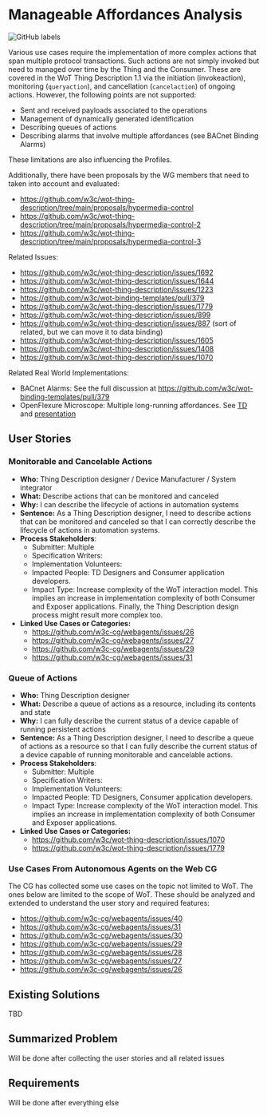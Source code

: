 # Manageable Affordances Analysis

![GitHub labels](https://img.shields.io/github/labels/w3c/wot-thing-description/manageable%20affordances)

Various use cases require the implementation of more complex actions that span multiple protocol transactions. Such actions are not simply invoked but need to managed over time by the Thing and the Consumer.
These are covered in the WoT Thing Description 1.1 via the initiation (invokeaction), monitoring (`queryaction`), and cancellation (`cancelaction`) of ongoing actions.
However, the following points are not supported:

- Sent and received payloads associated to the operations
- Management of dynamically generated identification
- Describing queues of actions
- Describing alarms that involve multiple affordances (see BACnet Binding Alarms)

These limitations are also influencing the Profiles.

Additionally, there have been proposals by the WG members that need to taken into account and evaluated:

- <https://github.com/w3c/wot-thing-description/tree/main/proposals/hypermedia-control>
- <https://github.com/w3c/wot-thing-description/tree/main/proposals/hypermedia-control-2>
- <https://github.com/w3c/wot-thing-description/tree/main/proposals/hypermedia-control-3>

Related Issues:

- https://github.com/w3c/wot-thing-description/issues/1692
- https://github.com/w3c/wot-thing-description/issues/1644
- https://github.com/w3c/wot-thing-description/issues/1223
- https://github.com/w3c/wot-binding-templates/pull/379
- https://github.com/w3c/wot-thing-description/issues/1779
- https://github.com/w3c/wot-thing-description/issues/899
- https://github.com/w3c/wot-thing-description/issues/887 (sort of related, but we can move it to data binding)
- https://github.com/w3c/wot-thing-description/issues/1605
- https://github.com/w3c/wot-thing-description/issues/1408
- https://github.com/w3c/wot-thing-description/issues/1070

Related Real World Implementations:

- BACnet Alarms: See the full discussion at <https://github.com/w3c/wot-binding-templates/pull/379>
- OpenFlexure Microscope: Multiple long-running affordances. See [TD](https://github.com/w3c/wot-testing/tree/main/events/2024.11.Munich/TDs/openflexure) and [presentation](https://www.youtube.com/watch?v=TI6HUOw6lhU)

## User Stories

### Monitorable and Cancelable Actions

* **Who:** Thing Description designer / Device Manufacturer / System integrator
* **What:** Describe actions that can be monitored and canceled
* **Why:** I can describe the lifecycle of actions in automation systems
* **Sentence:** As a Thing Description designer, I need to describe actions that can be monitored and canceled so that I can correctly describe the lifecycle of actions in automation systems.
* **Process Stakeholders**:
  - Submitter: Multiple
  - Specification Writers: 
  - Implementation Volunteers: 
  - Impacted People: TD Designers and Consumer application developers.
  - Impact Type: Increase complexity of the WoT interaction model. This implies an increase in implementation complexity of both Consumer and Exposer applications. Finally, the Thing Description design process might result
    more complex too. 
* **Linked Use Cases or Categories:**
    * https://github.com/w3c-cg/webagents/issues/26
    * https://github.com/w3c-cg/webagents/issues/27
    * https://github.com/w3c-cg/webagents/issues/29
    * https://github.com/w3c-cg/webagents/issues/31

### Queue of Actions

* **Who:** Thing Description designer
* **What:** Describe a queue of actions as a resource, including its contents and state
* **Why:** I can fully describe the current status of a device capable of running persistent actions
* **Sentence:** As a Thing Description designer, I need to describe a queue of actions as a resource so that I can fully describe the current status of a device capable of running monitorable and cancelable actions.
* **Process Stakeholders**:
    * Submitter: Multiple
    * Specification Writers:
    * Implementation Volunteers:
    * Impacted People: TD Designers, Consumer application developers.
    * Impact Type: Increase complexity of the WoT interaction model. This implies an increase in implementation complexity of both Consumer and Exposer applications. 
* **Linked Use Cases or Categories:**
   * https://github.com/w3c/wot-thing-description/issues/1070
   * https://github.com/w3c/wot-thing-description/issues/1779

### Use Cases From Autonomous Agents on the Web CG

The CG has collected some use cases on the topic not limited to WoT. The ones below are limited to the scope of WoT. These should be analyzed and extended to understand the user story and required features:

- https://github.com/w3c-cg/webagents/issues/40
- https://github.com/w3c-cg/webagents/issues/31
- https://github.com/w3c-cg/webagents/issues/30
- https://github.com/w3c-cg/webagents/issues/29
- https://github.com/w3c-cg/webagents/issues/28
- https://github.com/w3c-cg/webagents/issues/27
- https://github.com/w3c-cg/webagents/issues/26

## Existing Solutions

TBD

## Summarized Problem

Will be done after collecting the user stories and all related issues

## Requirements

Will be done after everything else
